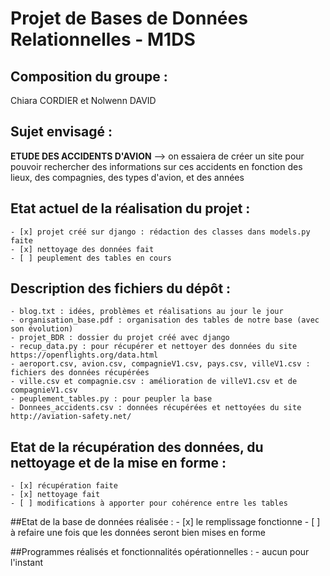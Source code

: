 # Projet de Bases de Données Relationnelles - M1DS

## Composition du groupe : 
Chiara CORDIER et Nolwenn DAVID

## Sujet envisagé : 
**ETUDE DES ACCIDENTS D'AVION** --> on essaiera de créer un site pour pouvoir rechercher des informations sur ces accidents en fonction des lieux, des compagnies, des types d'avion, et des années

## Etat actuel de la réalisation du projet :
	- [x] projet créé sur django : rédaction des classes dans models.py faite 
	- [x] nettoyage des données fait
	- [ ] peuplement des tables en cours
  
## Description des fichiers du dépôt :
	- blog.txt : idées, problèmes et réalisations au jour le jour
	- organisation_base.pdf : organisation des tables de notre base (avec son évolution)
	- projet_BDR : dossier du projet créé avec django
	- recup_data.py : pour récupérer et nettoyer des données du site https://openflights.org/data.html
	- aeroport.csv, avion.csv, compagnieV1.csv, pays.csv, villeV1.csv : fichiers des données récupérées
	- ville.csv et compagnie.csv : amélioration de villeV1.csv et de compagnieV1.csv
	- peuplement_tables.py : pour peupler la base
	- Donnees_accidents.csv : données récupérées et nettoyées du site http://aviation-safety.net/
 
## Etat de la récupération des données, du nettoyage et de la mise en forme :
	- [x] récupération faite
	- [x] nettoyage fait
	- [ ] modifications à apporter pour cohérence entre les tables 
  
##Etat de la base de données réalisée :
	- [x] le remplissage fonctionne 
	- [ ] à refaire une fois que les données seront bien mises en forme
    
##Programmes réalisés et fonctionnalités opérationnelles :
	- aucun pour l'instant
